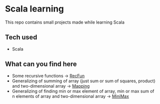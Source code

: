 # Scala learning
This repo contains small projects made while learning Scala 

## Tech used
- Scala

## What can you find here
- Some recursive functions -> [RecFun](https://github.com/xenofiodor/Scala-learning/tree/master/RecFun)
- Generalizing of summing of array (just sum or sum of squares, product) and two-dimensional array -> [Mapping](https://github.com/xenofiodor/Scala-learning/blob/master/Mapping/src/main/scala/Mapping.scala)
- Generalizing of finding min or max element of array, min or max sum of n elements of array and two-dimensional array -> [MiniMax](https://github.com/xenofiodor/Scala-learning/blob/master/Mapping/src/main/scala/MiniMax.scala)
